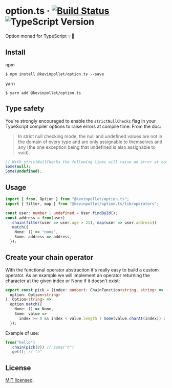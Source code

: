# option.ts &middot; [![Build Status](https://travis-ci.com/kevinpollet/option.ts.svg?branch=master)](https://travis-ci.com/kevinpollet/option.ts) ![TypeScript Version](https://img.shields.io/badge/TypeScript-3.x-blue.svg)

Option monad for TypeScript ✨🎉

## Install

npm

```shell
$ npm install @kevinpollet/option.ts --save
```

yarn

```shell
$ yarn add @kevinpollet/option.ts
```

## Type safety

You're strongly encouraged to enable the `strictNullChecks` flag in your TypeScript compiler options to raise errors at compile time. From the doc:

> In strict null checking mode, the null and undefined values are not in the domain of every type and are only assignable to themselves and any (the one exception being that undefined is also assignable to void).

```ts
// With strictNullChecks the following lines will raise an error at compile time
Some(null);
Some(undefined);
```

## Usage

```ts
import { from, Option } from "@kevinpollet/option.ts";
import { filter, map } from "@kevinpollet/option.ts/lib/operators";

const user: number | undefined = User.findById();
const address = from(user)
  .chain(filter(user => user.age > 21), map(user => user.address))
  .match({
    None: () => "none",
    Some: address => address,
  });
```

## Create your chain operator

With the functional operator abstraction it's really easy to build a custom operator. As an example we will implement an operator returning the character at the given index or None if it doesn't exist:

```ts
export const pick = (index: number): ChainFunction<string, string> => (
  option: Option<string>
): Option<string> =>
  option.match({
    None: () => None,
    Some: value =>
      index >= 0 && index < value.length ? Some(value.charAt(index)) : None,
  });
```

Example of use:

```ts
from("hello")
  .chain(pick(0)) // Some("h")
  .get(); // "h"
```

## License

[MIT licensed](./LICENSE.md).

[1]: https://www.typescriptlang.org/docs/handbook/compiler-options.html

